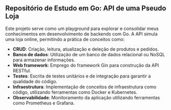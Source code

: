 ## Repositório de Estudo em Go: API de uma Pseudo Loja

Este projeto serve como um playground para explorar e consolidar meus conhecimentos em desenvolvimento de backends com Go. A API simula uma loja online, permitindo a prática de conceitos como:

* **CRUD**: Criação, leitura, atualização e deleção de produtos e pedidos.
* **Banco de dados**: Utilização de um banco de dados relacional ou NoSQL para armazenar informações.
* **Web framework**: Emprego do framework Gin para construção da API RESTful.
* **Testes**: Escrita de testes unitários e de integração para garantir a qualidade do código.
* **Infraestrutura**: Implementação de conceitos de infraestrutura como código, utilizando ferramentas como Docker e Kubernetes.
* **Observabilidade**: Monitoramento da aplicação utilizando ferramentas como Prometheus e Grafana.
